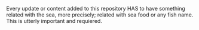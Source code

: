 Every update or content added to this repository HAS to have something related with the sea, more precisely; related with sea food or any fish name.
This is utterly important and requiered.
